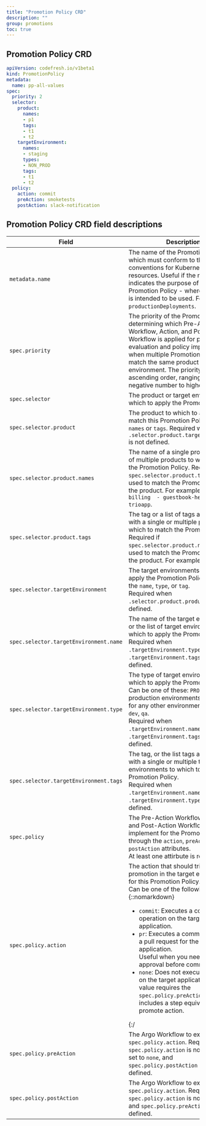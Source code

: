 ```yaml
---
title: "Promotion Policy CRD"
description: ""
group: promotions
toc: true
---
```


## Promotion Policy CRD

```yaml
apiVersion: codefresh.io/v1beta1
kind: PromotionPolicy
metadata:
  name: pp-all-values
spec:
  priority: 2
  selector:
    product:
      names:
      - p1
      tags:
      - t1
      - t2
    targetEnvironment:
      names:
      - staging
      types:
      - NON_PROD
      tags:
      - t1
      - t2
  policy:
    action: commit
    preAction: smoketests
    postAction: slack-notification
```


## Promotion Policy CRD field descriptions

| Field              | Description                       | Type   | Required/Optional |
|------------------- |-------------------------------|--------|--------------------|
| `metadata.name`    | The name of the Promotion Policy, which must conform to the naming conventions for Kubernetes resources. Useful if the name indicates the purpose of this Promotion Policy - where and how it is intended to be used. For example, `productionDeployments`.  | string |Required |
| `spec.priority`   | The priority of the Promotion Policy, determining which Pre-Action Workflow, Action, and Post-Action Workflow is applied for policy evaluation <!--- (add xref)--> and policy implementation when multiple Promotion Policies match the same product or environment. The priority is ranked in ascending order, ranging from 0 or a negative number to higher values. <!---(TBD link to topic explaining how it is applied) --> |integer | Required  |
| `spec.selector`   | The product or target environment to which to apply the Promotion Policy.  |   object        | Optional  |
| `spec.selector.product` | The product to which to apply or match this Promotion Policy by either `names` or `tags`. Required when `.selector.product.targetEnvironment` is not defined.   |   object   | Optional |
| `spec.selector.product.names` | The name of a single product or a list of multiple products to which to apply the Promotion Policy. Required if `spec.selector.product.tags` are not used to match the Promotion Policy to the product. For example, `billing` or `- billing  - guestbook-helm, - demo-trioapp`.  |    array | Optional |
| `spec.selector.product.tags`  | The tag or a list of tags associated with a single or multiple products to which to match the Promotion Policy. Required if `spec.selector.product.names` are not used to match the Promotion Policy to the product. For example, `???`.  |   array | Optional |
| `spec.selector.targetEnvironment`  | The target environments to which to apply the Promotion Policy based on the `name`, `type`, or `tag`. <!--- is this correct? If multiple criteria are provided, all criteria must be matched.--><br>Required when `.selector.product.product` is not defined. | object   | Optional |
| `spec.selector.targetEnvironment.name` | The name of the target environment, or the list of target environments to which to apply the Promotion Policy. <!--- to verify: If at least one name in the list does not exist, the target environment is not defined -->.<br>Required when `.targetEnvironment.type` or `.targetEnvironment.tags` are not defined. |  array | Optional  |
| `spec.selector.targetEnvironment.type` | The type of target environments to which to apply the Promotion Policy. Can be one of these: `PROD`for production environments, or `NON_PROD` for any other environment such as `dev`, `qa`. <br>Required when `.targetEnvironment.name` or `.targetEnvironment.tags` are not defined.  |  array | Optional  |
| `spec.selector.targetEnvironment.tags`  | The tag, or the list tags associated with a single or multiple target environments to which to apply the Promotion Policy. <br>Required when `.targetEnvironment.name` or `.targetEnvironment.type` are not defined. | array | Optional  |
| `spec.policy`  | The Pre-Action Workflow, Action, and Post-Action Workflow to implement for the Promotion Policy through the `action`, `preAction`, and `postAction` attributes. <br>At least one attirbute is required.<!--- add xref to topic on how this is implemented --> | object   | Optional |
| `spec.policy.action` | <!---Is this by default set to commit? -->The action that should trigger the promotion in the target environment for this Promotion Policy.<br>Can be one of the following:{::nomarkdown}<ul><li><code class="highlighter-rouge">commit</code>: Executes a commit operation on the target application.</li><li><code class="highlighter-rouge">pr</code>: Executes a commit and opens a pull request for the target application.<br>Useful when you need manual approval before commit.</li><li><code class="highlighter-rouge">none</code>: Does not execute any action on the target application. This value requires the `spec.policy.preAction` that includes a step equivalent to a promote action. </li></ul>{:/|  enum | Optional  |
| `spec.policy.preAction` | The Argo Workflow to execute _before_ `spec.policy.action`. Required if `spec.policy.action` is not defined or set to `none`, and `spec.policy.postAction` is not defined. |  string | Optional  |
| `spec.policy.postAction`  | The Argo Workflow to execute after `spec.policy.action`. Required if `spec.policy.action` is not defined and `spec.policy.preAction` is not defined.| string | Optional  |


